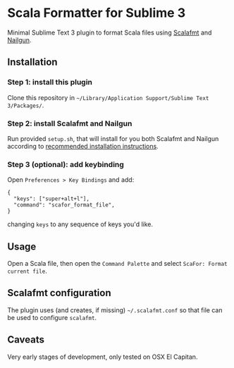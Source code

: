 # Scala Formatter for Sublime 3

Minimal Sublime Text 3 plugin to format Scala files using [Scalafmt](http://[scalameta.org/scalafmt) and [Nailgun](https://github.com/martylamb/nailgun).

## Installation

### Step 1: install this plugin

Clone this repository in `~/Library/Application Support/Sublime Text 3/Packages/`.

### Step 2: install Scalafmt and Nailgun

Run provided `setup.sh`, that will install for you both Scalafmt and Nailgun according to [recommended installation instructions](http://scalameta.org/scalafmt/#Installation).

### Step 3 (optional): add keybinding

Open `Preferences > Key Bindings` and add:

    {
      "keys": ["super+alt+l"],
      "command": "scafor_format_file",
    }

changing `keys` to any sequence of keys you'd like.

## Usage

Open a Scala file, then open the `Command Palette` and select `ScaFor: Format current file`.

## Scalafmt configuration

The plugin uses (and creates, if missing) `~/.scalafmt.conf` so that file can be used to configure `scalafmt`.

## Caveats

Very early stages of development, only tested on OSX El Capitan.
